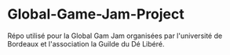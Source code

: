 # Global-Game-Jam-Project
Répo utilisé pour la Global Gam Jam organisées par l'université de Bordeaux et l'association la Guilde du Dé Libéré.
